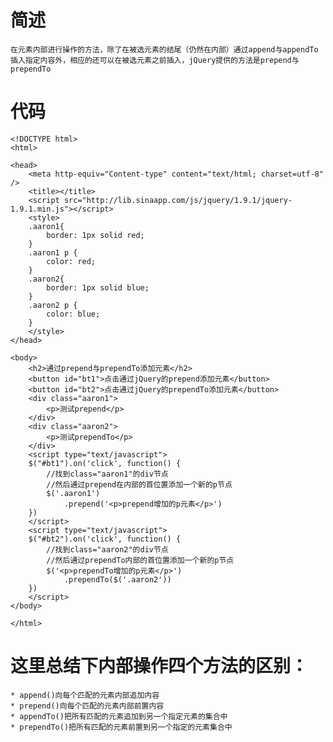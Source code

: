 #  简述
    在元素内部进行操作的方法，除了在被选元素的结尾（仍然在内部）通过append与appendTo插入指定内容外，相应的还可以在被选元素之前插入，jQuery提供的方法是prepend与prependTo



# 代码  


    <!DOCTYPE html>
    <html>
    
    <head>
        <meta http-equiv="Content-type" content="text/html; charset=utf-8" />
        <title></title>
        <script src="http://lib.sinaapp.com/js/jquery/1.9.1/jquery-1.9.1.min.js"></script>
        <style>
        .aaron1{
            border: 1px solid red;
        }
        .aaron1 p {
            color: red;
        }
        .aaron2{
            border: 1px solid blue;
        }
        .aaron2 p {
            color: blue;
        }
        </style>
    </head>
    
    <body>
        <h2>通过prepend与prependTo添加元素</h2>
        <button id="bt1">点击通过jQuery的prepend添加元素</button>
        <button id="bt2">点击通过jQuery的prependTo添加元素</button>
        <div class="aaron1">
            <p>测试prepend</p>
        </div>
        <div class="aaron2">
            <p>测试prependTo</p>
        </div>
        <script type="text/javascript">
        $("#bt1").on('click', function() {
            //找到class="aaron1"的div节点
            //然后通过prepend在内部的首位置添加一个新的p节点
            $('.aaron1')
                .prepend('<p>prepend增加的p元素</p>')
        })
        </script>
        <script type="text/javascript">
        $("#bt2").on('click', function() {
            //找到class="aaron2"的div节点
            //然后通过prependTo内部的首位置添加一个新的p节点
            $('<p>prependTo增加的p元素</p>')
                .prependTo($('.aaron2'))
        })
        </script>
    </body>
    
    </html>






#     这里总结下内部操作四个方法的区别：

    * append()向每个匹配的元素内部追加内容
    * prepend()向每个匹配的元素内部前置内容
    * appendTo()把所有匹配的元素追加到另一个指定元素的集合中
    * prependTo()把所有匹配的元素前置到另一个指定的元素集合中

